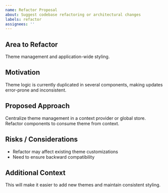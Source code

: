 ```yaml
---
name: Refactor Proposal
about: Suggest codebase refactoring or architectural changes
labels: refactor
assignees: ''
---
```


## Area to Refactor

Theme management and application-wide styling.

## Motivation

Theme logic is currently duplicated in several components, making updates error-prone and inconsistent.

## Proposed Approach

Centralize theme management in a context provider or global store. Refactor components to consume theme from context.

## Risks / Considerations

- Refactor may affect existing theme customizations
- Need to ensure backward compatibility

## Additional Context

This will make it easier to add new themes and maintain consistent styling.
